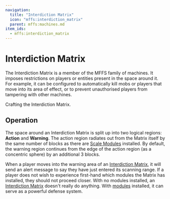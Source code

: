 ```yaml
---
navigation:
  title: "Interdiction Matrix"
  icon: "mffs:interdiction_matrix"
  parent: mffs:machines.md
item_ids:
  - mffs:interdiction_matrix
---
```


# Interdiction Matrix

<ItemImage id="mffs:interdiction_matrix" />

The <Color id="blue">Interdiction Matrix</Color> is a member of the MFFS family of machines. It imposes restrictions on players or entities present in the space around it. For example, it can be configured to automatically kill mobs or players that move into its area of effect, or to prevent unauthorised players from tampering with other machines.

Crafting the <Color id="blue">Interdiction Matrix</Color>.

<Recipe id="mffs:interdiction_matrix" />

## Operation

The space around an <Color id="blue">Interdiction Matrix</Color> is split up into two logical regions: **Action** and **Warning**. The action region radiates out from the Matrix itself by the same number of blocks as there are [<Color id="dark_purple">Scale Modules</Color>](../scale_module.md) installed. By default, the warning region continues from the edge of the action region (as a concentric sphere) by an additional 3 blocks.

When a player moves into the warning area of an [Interdiction Matrix](./interdiction_matrix.md), it will send an alert message to say they have just entered its scanning range. If a player does not wish to experience first-hand which modules the Matrix has installed, they should not proceed closer. With no modules installed, an [Interdiction Matrix](./interdiction_matrix.md) doesn't really do anything. With [<Color id="dark_purple">modules</Color>](../interdiction_modules.md) installed, it can serve as a powerful defense system.

